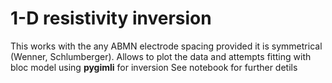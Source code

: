 # 1-D resistivity inversion
This works with the any ABMN electrode spacing provided it is symmetrical (Wenner, Schlumberger).
Allows to plot the data and attempts fitting with bloc model using **pygimli** for inversion 
See notebook for further detils

